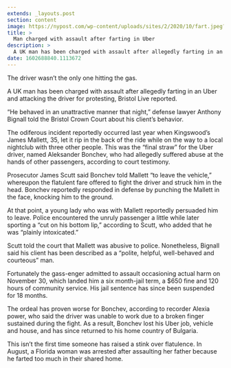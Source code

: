 ```yaml
--- 
extends: _layouts.post 
section: content 
image: https://nypost.com/wp-content/uploads/sites/2/2020/10/fart.jpeg?quality=90&strip=all&w=1200 
title: > 
  Man charged with assault after farting in Uber 
description: > 
  A UK man has been charged with assault after allegedly farting in an Uber and attacking the driver for protesting, Bristol Live reported.This was the “final straw” for the Uber driver, named Aleksander Bonchev, who had allegedly suffered abuse at the hands of other passengers, according to court testimony.Bonchev reportedly responded in defense by punching the Mallett in the face, knocking him to the ground.At that point, a young lady who was with Mallett reportedly persuaded him to leave.As a result, Bonchev lost his Uber job, vehicle and house, and has since returned to his home country of Bulgaria. 
date: 1602688840.1113672 
--- 
```

The driver wasn’t the only one hitting the gas.

A UK man has been charged with assault after allegedly farting in an Uber and attacking the driver for protesting, Bristol Live reported.

“He behaved in an unattractive manner that night,” defense lawyer Anthony Bignall told the Bristol Crown Court about his client’s behavior.

The odiferous incident reportedly occurred last year when Kingswood’s James Mallett, 35, let it rip in the back of the ride while on the way to a local nightclub with three other people. This was the “final straw” for the Uber driver, named Aleksander Bonchev, who had allegedly suffered abuse at the hands of other passengers, according to court testimony.

Prosecutor James Scutt said Bonchev told Mallett “to leave the vehicle,” whereupon the flatulent fare offered to fight the driver and struck him in the head. Bonchev reportedly responded in defense by punching the Mallett in the face, knocking him to the ground.

At that point, a young lady who was with Mallett reportedly persuaded him to leave. Police encountered the unruly passenger a little while later sporting a “cut on his bottom lip,” according to Scutt, who added that he was “plainly intoxicated.”

Scutt told the court that Mallett was abusive to police. Nonetheless, Bignall said his client has been described as a “polite, helpful, well-behaved and courteous” man.

Fortunately the gass-enger admitted to assault occasioning actual harm on November 30, which landed him a six month-jail term, a $650 fine and 120 hours of community service. His jail sentence has since been suspended for 18 months.

The ordeal has proven worse for Bonchev, according to recorder Alexia power, who said the driver was unable to work due to a broken finger sustained during the fight. As a result, Bonchev lost his Uber job, vehicle and house, and has since returned to his home country of Bulgaria.

This isn’t the first time someone has raised a stink over flatulence. In August, a Florida woman was arrested after assaulting her father because he farted too much in their shared home.